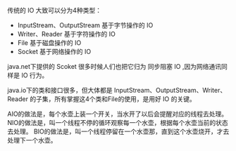 传统的 IO 大致可以分为4种类型：

- InputStream、OutputStream 基于字节操作的 IO
- Writer、Reader 基于字符操作的 IO
- File 基于磁盘操作的 IO
- Socket 基于网络操作的 IO

java.net下提供的 Scoket 很多时候人们也把它归为 同步阻塞 IO ,因为网络通讯同样是 IO 行为。

java.io下的类和接口很多，但大体都是 InputStream、OutputStream、Writer、Reader 的子集，所有掌握这4个类和File的使用，是用好 IO 的关键。

AIO的做法是，每个水壶上装一个开关，当水开了以后会提醒对应的线程去处理。
NIO的做法是，叫一个线程不停的循环观察每一个水壶，根据每个水壶当前的状态去处理。
BIO的做法是，叫一个线程停留在一个水壶那，直到这个水壶烧开，才去处理下一个水壶。

